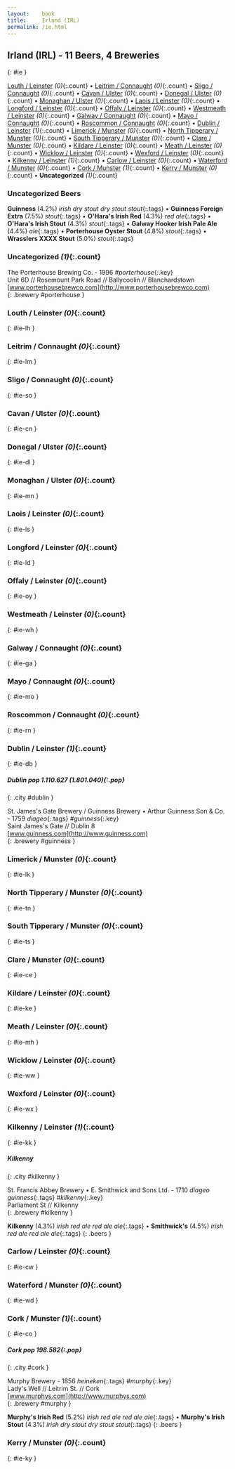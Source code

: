 ```yaml
---
layout:    book
title:     Irland (IRL)
permalink: /ie.html
---
```


## Irland (IRL) - 11 Beers, 4 Breweries
{: #ie }


[Louth / Leinster](#ie-lh) _(0)_{:.count} • [Leitrim / Connaught](#ie-lm) _(0)_{:.count} • [Sligo / Connaught](#ie-so) _(0)_{:.count} • [Cavan / Ulster](#ie-cn) _(0)_{:.count} • [Donegal / Ulster](#ie-dl) _(0)_{:.count} • [Monaghan / Ulster](#ie-mn) _(0)_{:.count} • [Laois / Leinster](#ie-ls) _(0)_{:.count} • [Longford / Leinster](#ie-ld) _(0)_{:.count} • [Offaly / Leinster](#ie-oy) _(0)_{:.count} • [Westmeath / Leinster](#ie-wh) _(0)_{:.count} • [Galway / Connaught](#ie-ga) _(0)_{:.count} • [Mayo / Connaught](#ie-mo) _(0)_{:.count} • [Roscommon / Connaught](#ie-rn) _(0)_{:.count} • [Dublin / Leinster](#ie-db) _(1)_{:.count} • [Limerick / Munster](#ie-lk) _(0)_{:.count} • [North Tipperary / Munster](#ie-tn) _(0)_{:.count} • [South Tipperary / Munster](#ie-ts) _(0)_{:.count} • [Clare / Munster](#ie-ce) _(0)_{:.count} • [Kildare / Leinster](#ie-ke) _(0)_{:.count} • [Meath / Leinster](#ie-mh) _(0)_{:.count} • [Wicklow / Leinster](#ie-ww) _(0)_{:.count} • [Wexford / Leinster](#ie-wx) _(0)_{:.count} • [Kilkenny / Leinster](#ie-kk) _(1)_{:.count} • [Carlow / Leinster](#ie-cw) _(0)_{:.count} • [Waterford / Munster](#ie-wd) _(0)_{:.count} • [Cork / Munster](#ie-co) _(1)_{:.count} • [Kerry / Munster](#ie-ky) _(0)_{:.count} • **Uncategorized** _(1)_{:.count}

### Uncategorized Beers

**Guinness** (4.2%) _irish dry stout dry stout stout_{:.tags}  • 
**Guinness Foreign Extra** (7.5%) _stout_{:.tags}  • 
**O'Hara's Irish Red** (4.3%) _red ale_{:.tags}  • 
**O'Hara's Irish Stout** (4.3%) _stout_{:.tags}  • 
**Galway Hooker Irish Pale Ale** (4.4%) _ale_{:.tags}  • 
**Porterhouse Oyster Stout** (4.8%) _stout_{:.tags}  • 
**Wrasslers XXXX Stout** (5.0%) _stout_{:.tags} 


### Uncategorized _(1)_{:.count}


 The Porterhouse Brewing Co.  - 1996   _#porterhouse_{:.key} <br>
Unit 6D // Rosemount Park Road // Ballycoolin // Blanchardstown  <br>
[www.porterhousebrewco.com](http://www.porterhousebrewco.com)  <br>
{: .brewery #porterhouse }




### Louth / Leinster _(0)_{:.count}
{: #ie-lh }




<div class='columns300' markdown='1'>


</div>





### Leitrim / Connaught _(0)_{:.count}
{: #ie-lm }




<div class='columns300' markdown='1'>


</div>





### Sligo / Connaught _(0)_{:.count}
{: #ie-so }




<div class='columns300' markdown='1'>


</div>





### Cavan / Ulster _(0)_{:.count}
{: #ie-cn }




<div class='columns300' markdown='1'>


</div>





### Donegal / Ulster _(0)_{:.count}
{: #ie-dl }




<div class='columns300' markdown='1'>


</div>





### Monaghan / Ulster _(0)_{:.count}
{: #ie-mn }




<div class='columns300' markdown='1'>


</div>





### Laois / Leinster _(0)_{:.count}
{: #ie-ls }




<div class='columns300' markdown='1'>


</div>





### Longford / Leinster _(0)_{:.count}
{: #ie-ld }




<div class='columns300' markdown='1'>


</div>





### Offaly / Leinster _(0)_{:.count}
{: #ie-oy }




<div class='columns300' markdown='1'>


</div>





### Westmeath / Leinster _(0)_{:.count}
{: #ie-wh }




<div class='columns300' markdown='1'>


</div>





### Galway / Connaught _(0)_{:.count}
{: #ie-ga }




<div class='columns300' markdown='1'>


</div>





### Mayo / Connaught _(0)_{:.count}
{: #ie-mo }




<div class='columns300' markdown='1'>


</div>





### Roscommon / Connaught _(0)_{:.count}
{: #ie-rn }




<div class='columns300' markdown='1'>


</div>





### Dublin / Leinster _(1)_{:.count}
{: #ie-db }




<div class='columns300' markdown='1'>


##### Dublin   _pop 1.110.627 (1.801.040)_{:.pop}
{: .city #dublin }



 St. James's Gate Brewery / Guinness Brewery • Arthur Guinness Son & Co.  - 1759  _diageo_{:.tags} _#guinness_{:.key} <br>
Saint James's Gate // Dublin 8  <br>
[www.guinness.com](http://www.guinness.com)  <br>
{: .brewery #guinness }


</div>





### Limerick / Munster _(0)_{:.count}
{: #ie-lk }




<div class='columns300' markdown='1'>


</div>





### North Tipperary / Munster _(0)_{:.count}
{: #ie-tn }




<div class='columns300' markdown='1'>


</div>





### South Tipperary / Munster _(0)_{:.count}
{: #ie-ts }




<div class='columns300' markdown='1'>


</div>





### Clare / Munster _(0)_{:.count}
{: #ie-ce }




<div class='columns300' markdown='1'>


</div>





### Kildare / Leinster _(0)_{:.count}
{: #ie-ke }




<div class='columns300' markdown='1'>


</div>





### Meath / Leinster _(0)_{:.count}
{: #ie-mh }




<div class='columns300' markdown='1'>


</div>





### Wicklow / Leinster _(0)_{:.count}
{: #ie-ww }




<div class='columns300' markdown='1'>


</div>





### Wexford / Leinster _(0)_{:.count}
{: #ie-wx }




<div class='columns300' markdown='1'>


</div>





### Kilkenny / Leinster _(1)_{:.count}
{: #ie-kk }




<div class='columns300' markdown='1'>


##### Kilkenny  
{: .city #kilkenny }



 St. Francis Abbey Brewery • E. Smithwick and Sons Ltd.  - 1710  _diageo guinness_{:.tags} _#kilkenny_{:.key} <br>
Parliament St // Kilkenny  <br>
{: .brewery #kilkenny }

**Kilkenny** (4.3%) _irish red ale red ale ale_{:.tags}  • 
**Smithwick's** (4.5%) _irish red ale red ale ale_{:.tags} 
{: .beers }

</div>





### Carlow / Leinster _(0)_{:.count}
{: #ie-cw }




<div class='columns300' markdown='1'>


</div>





### Waterford / Munster _(0)_{:.count}
{: #ie-wd }




<div class='columns300' markdown='1'>


</div>





### Cork / Munster _(1)_{:.count}
{: #ie-co }




<div class='columns300' markdown='1'>


##### Cork   _pop 198.582_{:.pop}
{: .city #cork }



 Murphy Brewery  - 1856  _heineken_{:.tags} _#murphy_{:.key} <br>
Lady's Well // Leitrim St. // Cork  <br>
[www.murphys.com](http://www.murphys.com)  <br>
{: .brewery #murphy }

**Murphy's Irish Red** (5.2%) _irish red ale red ale ale_{:.tags}  • 
**Murphy's Irish Stout** (4.3%) _irish dry stout dry stout stout_{:.tags} 
{: .beers }

</div>





### Kerry / Munster _(0)_{:.count}
{: #ie-ky }




<div class='columns300' markdown='1'>


</div>




 
